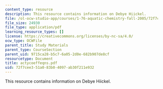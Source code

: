 ```yaml
---
content_type: resource
description: This resource contains information on Debye Hiickel.
file: /ol-ocw-studio-app/courses/1-76-aquatic-chemistry-fall-2005/72f7cee351a083b04097ab30f211e932_actycoeffeqns.pdf
file_size: 24930
file_type: application/pdf
learning_resource_types: []
license: https://creativecommons.org/licenses/by-nc-sa/4.0/
ocw_type: OCWFile
parent_title: Study Materials
parent_type: CourseSection
parent_uid: 9715ca28-b5c7-6a05-2d0e-682b907de8cf
resourcetype: Document
title: actycoeffeqns.pdf
uid: 72f7cee3-51a0-83b0-4097-ab30f211e932
---
```

This resource contains information on Debye Hiickel.